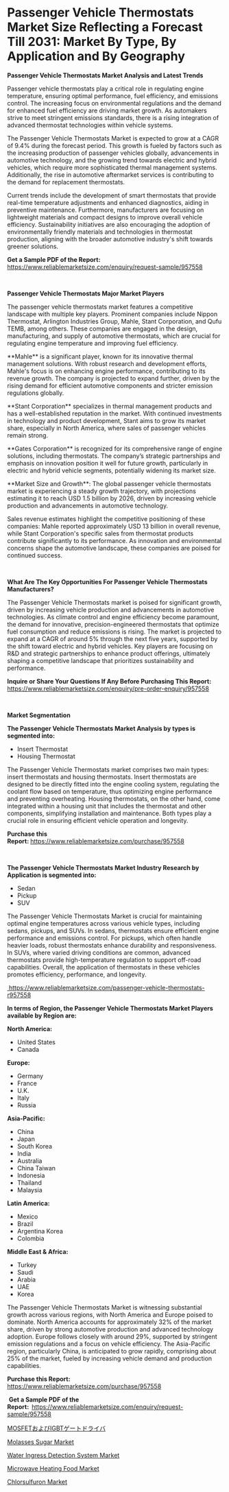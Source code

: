 <p><h1>Passenger Vehicle Thermostats Market Size Reflecting a Forecast Till 2031: Market By Type, By Application and By Geography</h1></p><p><strong>Passenger Vehicle Thermostats Market Analysis and Latest Trends</strong></p>
<p><p>Passenger vehicle thermostats play a critical role in regulating engine temperature, ensuring optimal performance, fuel efficiency, and emissions control. The increasing focus on environmental regulations and the demand for enhanced fuel efficiency are driving market growth. As automakers strive to meet stringent emissions standards, there is a rising integration of advanced thermostat technologies within vehicle systems.</p><p>The Passenger Vehicle Thermostats Market is expected to grow at a CAGR of 9.4% during the forecast period. This growth is fueled by factors such as the increasing production of passenger vehicles globally, advancements in automotive technology, and the growing trend towards electric and hybrid vehicles, which require more sophisticated thermal management systems. Additionally, the rise in automotive aftermarket services is contributing to the demand for replacement thermostats.</p><p>Current trends include the development of smart thermostats that provide real-time temperature adjustments and enhanced diagnostics, aiding in preventive maintenance. Furthermore, manufacturers are focusing on lightweight materials and compact designs to improve overall vehicle efficiency. Sustainability initiatives are also encouraging the adoption of environmentally friendly materials and technologies in thermostat production, aligning with the broader automotive industry's shift towards greener solutions.</p></p>
<p><strong>Get a Sample PDF of the Report:&nbsp;</strong> <a href="https://www.reliablemarketsize.com/enquiry/request-sample/957558">https://www.reliablemarketsize.com/enquiry/request-sample/957558</a></p>
<p>&nbsp;</p>
<p><strong>Passenger Vehicle Thermostats Major Market Players</strong></p>
<p><p>The passenger vehicle thermostats market features a competitive landscape with multiple key players. Prominent companies include Nippon Thermostat, Arlington Industries Group, Mahle, Stant Corporation, and Qufu TEMB, among others. These companies are engaged in the design, manufacturing, and supply of automotive thermostats, which are crucial for regulating engine temperature and improving fuel efficiency.</p><p>**Mahle** is a significant player, known for its innovative thermal management solutions. With robust research and development efforts, Mahle's focus is on enhancing engine performance, contributing to its revenue growth. The company is projected to expand further, driven by the rising demand for efficient automotive components and stricter emission regulations globally.</p><p>**Stant Corporation** specializes in thermal management products and has a well-established reputation in the market. With continued investments in technology and product development, Stant aims to grow its market share, especially in North America, where sales of passenger vehicles remain strong.</p><p>**Gates Corporation** is recognized for its comprehensive range of engine solutions, including thermostats. The company’s strategic partnerships and emphasis on innovation position it well for future growth, particularly in electric and hybrid vehicle segments, potentially widening its market size.</p><p>**Market Size and Growth**: The global passenger vehicle thermostats market is experiencing a steady growth trajectory, with projections estimating it to reach USD 1.5 billion by 2026, driven by increasing vehicle production and advancements in automotive technology.</p><p>Sales revenue estimates highlight the competitive positioning of these companies: Mahle reported approximately USD 13 billion in overall revenue, while Stant Corporation's specific sales from thermostat products contribute significantly to its performance. As innovation and environmental concerns shape the automotive landscape, these companies are poised for continued success.</p></p>
<p>&nbsp;</p>
<p><strong>What Are The Key Opportunities For Passenger Vehicle Thermostats Manufacturers?</strong></p>
<p><p>The Passenger Vehicle Thermostats market is poised for significant growth, driven by increasing vehicle production and advancements in automotive technologies. As climate control and engine efficiency become paramount, the demand for innovative, precision-engineered thermostats that optimize fuel consumption and reduce emissions is rising. The market is projected to expand at a CAGR of around 5% through the next five years, supported by the shift toward electric and hybrid vehicles. Key players are focusing on R&D and strategic partnerships to enhance product offerings, ultimately shaping a competitive landscape that prioritizes sustainability and performance.</p></p>
<p><strong>Inquire or Share Your Questions If Any Before Purchasing This Report:</strong> <a href="https://www.reliablemarketsize.com/enquiry/pre-order-enquiry/957558">https://www.reliablemarketsize.com/enquiry/pre-order-enquiry/957558</a></p>
<p>&nbsp;</p>
<p><strong>Market Segmentation</strong></p>
<p><strong>The Passenger Vehicle Thermostats Market Analysis by types is segmented into:</strong></p>
<p><ul><li>Insert Thermostat</li><li>Housing Thermostat</li></ul></p>
<p><p>The Passenger Vehicle Thermostats market comprises two main types: insert thermostats and housing thermostats. Insert thermostats are designed to be directly fitted into the engine cooling system, regulating the coolant flow based on temperature, thus optimizing engine performance and preventing overheating. Housing thermostats, on the other hand, come integrated within a housing unit that includes the thermostat and other components, simplifying installation and maintenance. Both types play a crucial role in ensuring efficient vehicle operation and longevity.</p></p>
<p><strong>Purchase this Report:&nbsp;</strong><a href="https://www.reliablemarketsize.com/purchase/957558">https://www.reliablemarketsize.com/purchase/957558</a></p>
<p>&nbsp;</p>
<p><strong>The Passenger Vehicle Thermostats Market Industry Research by Application is segmented into:</strong></p>
<p><ul><li>Sedan</li><li>Pickup</li><li>SUV</li></ul></p>
<p><p>The Passenger Vehicle Thermostats Market is crucial for maintaining optimal engine temperatures across various vehicle types, including sedans, pickups, and SUVs. In sedans, thermostats ensure efficient engine performance and emissions control. For pickups, which often handle heavier loads, robust thermostats enhance durability and responsiveness. In SUVs, where varied driving conditions are common, advanced thermostats provide high-temperature regulation to support off-road capabilities. Overall, the application of thermostats in these vehicles promotes efficiency, performance, and longevity.</p></p>
<p><a href="https://www.reliablemarketsize.com/passenger-vehicle-thermostats-r957558">&nbsp;https://www.reliablemarketsize.com/passenger-vehicle-thermostats-r957558</a></p>
<p><strong>In terms of Region, the Passenger Vehicle Thermostats Market Players available by Region are:</strong></p>
<p>
    <p> <strong> North America: </strong>
        <ul>
            <li>United States</li>
            <li>Canada</li>
        </ul>
        </p> 
    <p> <strong> Europe: </strong>
        <ul>
            <li>Germany</li>
            <li>France</li>
            <li>U.K.</li>
            <li>Italy</li>
            <li>Russia</li>
        </ul>
        </p> 
    <p> <strong> Asia-Pacific: </strong>
        <ul>
            <li>China</li>
            <li>Japan</li>
            <li>South Korea</li>
            <li>India</li>
            <li>Australia</li>
            <li>China Taiwan</li>
            <li>Indonesia</li>
            <li>Thailand</li>
            <li>Malaysia</li>
        </ul>
        </p> 
    <p> <strong> Latin America: </strong>
        <ul>
            <li>Mexico</li>
            <li>Brazil</li>
            <li>Argentina Korea</li>
            <li>Colombia</li>
        </ul>
        </p> 
    <p> <strong> Middle East & Africa: </strong>
        <ul>
            <li>Turkey</li>
            <li>Saudi</li>
            <li>Arabia</li>
            <li>UAE</li>
            <li>Korea</li>
        </ul>
    </p>
    </p>
<p><p>The Passenger Vehicle Thermostats Market is witnessing substantial growth across various regions, with North America and Europe poised to dominate. North America accounts for approximately 32% of the market share, driven by strong automotive production and advanced technology adoption. Europe follows closely with around 29%, supported by stringent emission regulations and a focus on vehicle efficiency. The Asia-Pacific region, particularly China, is anticipated to grow rapidly, comprising about 25% of the market, fueled by increasing vehicle demand and production capabilities.</p></p>
<p><strong>Purchase this Report: </strong><a href="https://www.reliablemarketsize.com/purchase/957558">https://www.reliablemarketsize.com/purchase/957558</a></p>
<p>&nbsp;<strong>Get a Sample PDF of the Report:&nbsp;&nbsp;</strong><a href="https://www.reliablemarketsize.com/enquiry/request-sample/957558">https://www.reliablemarketsize.com/enquiry/request-sample/957558</a></p>
<p><strong></strong></p>
<p><p><a href="https://medium.com/@amilkarrodriguez2/mosfet-and-igbt-gate-drivers-market-%E3%81%AE%E3%82%B0%E3%83%AD%E3%83%BC%E3%83%90%E3%83%AB%E5%B8%82%E5%A0%B4%E6%A6%82%E8%A6%81%E3%81%AF-%E4%B8%96%E7%95%8C%E3%81%8A%E3%82%88%E3%81%B3%E4%B8%BB%E8%A6%81%E5%B8%82%E5%A0%B4%E3%81%AB%E3%81%8A%E3%81%91%E3%82%8B%E6%A5%AD%E7%95%8C%E3%81%AB%E5%BD%B1%E9%9F%BF%E3%82%92%E4%B8%8E%E3%81%88%E3%82%8B%E4%B8%BB%E8%A6%81%E3%81%AA%E3%83%88%E3%83%AC%E3%83%B3%E3%83%89%E3%81%AB%E3%81%A4%E3%81%84%E3%81%A6-%E7%8B%AC%E8%87%AA%E3%81%AE%E8%A6%96%E7%82%B9%E3%82%92%E6%8F%90%E4%BE%9B%E3%81%97%E3%81%BE%E3%81%99-ca7435350c38">MOSFETおよびIGBTゲートドライバ</a></p><p><a href="https://www.linkedin.com/pulse/molasses-sugar-market-size-share-analysis-growth-trends-forecasts-ryfxe?trackingId=fGPC0RpvSPSElCX6u%2FXfIw%3D%3D">Molasses Sugar Market</a></p><p><a href="https://medium.com/@kathleenbaker54/water-ingress-detection-system-industry-forecast-market-shifts-and-strategic-imperatives-b4c7fea93a60">Water Ingress Detection System Market</a></p><p><a href="https://www.linkedin.com/pulse/microwave-heating-food-market-evolution-global-trends-regional-qctbe?trackingId=7pEepcLDRQ2%2BwNStffrknQ%3D%3D">Microwave Heating Food Market</a></p><p><a href="https://issuu.com/reportprime-2/docs/chlorsulfuron-market-size-2030.pptx_49dff9d4515380">Chlorsulfuron Market</a></p></p>